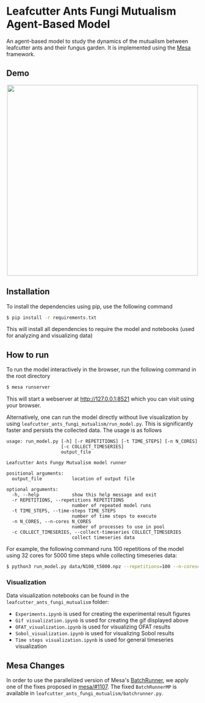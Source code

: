 # Leafcutter Ants Fungi Mutualism Agent-Based Model
An agent-based model to study the dynamics of the mutualism between leafcutter ants and their fungus garden.
It is implemented using the [Mesa](https://mesa.readthedocs.io/en/latest/) framework.

## Demo
<p align="center">
  <img width="500" height="500" src="leafcutter_ants_fungi_mutualism/figures/demo.gif">
</p>

## Installation
To install the dependencies using pip, use the following command
```bash
$ pip install -r requirements.txt
```
This will install all dependencies to require the model and notebooks (used for
analyzing and visualizing data)

## How to run
To run the model interactively in the browser, run the following command in the
root directory
```bash
$ mesa runserver
```
This will start a webserver at http://127.0.0.1:8521 which you can visit using
your browser.


Alternatively, one can run the model directly without live visualization by
using `leafcutter_ants_fungi_mutualism/run_model.py`. This is significantly
faster and persists the collected data. The usage is as follows
```
usage: run_model.py [-h] [-r REPETITIONS] [-t TIME_STEPS] [-n N_CORES]
                    [-c COLLECT_TIMESERIES]
                    output_file

Leafcutter Ants Fungy Mutualism model runner

positional arguments:
  output_file           location of output file

optional arguments:
  -h, --help            show this help message and exit
  -r REPETITIONS, --repetitions REPETITIONS
                        number of repeated model runs
  -t TIME_STEPS, --time-steps TIME_STEPS
                        number of time steps to execute
  -n N_CORES, --n-cores N_CORES
                        number of processes to use in pool
  -c COLLECT_TIMESERIES, --collect-timeseries COLLECT_TIMESERIES
                        collect timeseries data
```
For example, the following command runs 100 repetitions of the model using 32 cores for 5000
time steps while collecting timeseries data:
```bash
$ python3 run_model.py data/N100_t5000.npz --repetitions=100 --n-cores=32 --collect-timeseries=True --time-steps=5000
```

### Visualization
Data visualization notebooks can be found in the `leafcutter_ants_fungi_mutualism` folder:
- `Experiments.ipynb` is used for creating the experimental result figures
- `Gif visualization.ipynb` is used for creating the gif displayed above
- `OFAT_visualization.ipynb` is used for visualizing OFAT results
- `Sobol_visualization.ipynb` is used for visualizing Sobol results
- `Time steps visualization.ipynb` is used for general timeseries visualization

## Mesa Changes
In order to use the parallelized version of Mesa's [BatchRunner](https://mesa.readthedocs.io/en/latest/apis/batchrunner.html),
we apply one of the fixes proposed in [mesa/#1107](https://github.com/projectmesa/mesa/issues/1107).
The fixed `BatchRunnerMP` is available in
`leafcutter_ants_fungi_mutualism/batchrunner.py`.
